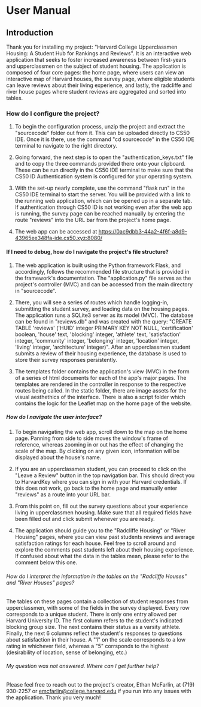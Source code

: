 # User Manual

## Introduction

Thank you for installing my project: "Harvard College Upperclassmen Housing: A Student Hub for Rankings and Reviews". It is an
interactive web application that seeks to foster increased awareness between first-years and upperclassmen on the subject of student
housing. The application is composed of four core pages: the home page, where users can view an interactive map of Harvard houses,
the survey page, where eligible students can leave reviews about their living experience, and lastly, the radcliffe and river house
pages where student reviews are aggregated and sorted into tables.

### How do I configure the project?

1) To begin the configuration process, unzip the project and extract the "sourcecode" folder out from it. This can be uploaded directly
to CS50 IDE. Once it is there, use the command "cd sourcecode" in the CS50 IDE terminal to navigate to the right directory.

2) Going forward, the next step is to open the "authentication_keys.txt" file and to copy the three commands provided there onto your
clipboard. These can be run directly in the CS50 IDE terminal to make sure that the CS50 ID Authentication system is configured for your
operating system.

3) With the set-up nearly complete, use the command "flask run" in the CS50 IDE terminal to start the server. You will be provided with
a link to the running web application, which can be opened up in a separate tab. If authentication through CS50 ID is not working
even after the web app is running, the survey page can be reached manually by entering the route "reviews" into the URL bar from the
project's home page.

4) The web app can be accessed at https://0ac9dbb3-44a2-4f6f-a8d9-43965ee348fa-ide.cs50.xyz:8080/

#### If I need to debug, how do I navigate the project's file structure?

1) The web application is built using the Python framework Flask, and accordingly, follows the recommended file structure that is
provided in the framework's documentation. The "application.py" file serves as the project's controller (MVC) and can be accessed
from the main directory in "sourcecode".

2) There, you will see a series of routes which handle logging-in, submitting the student survey, and loading data on the housing
pages. The application runs a SQLite3 server as its model (MVC). The database can be found in "reviews.db" and was created with the
query: "CREATE TABLE 'reviews' ('HUID' integer PRIMARY KEY NOT NULL, 'certification' boolean, 'house' text, 'blocking' integer,
'athlete' text, 'satisfaction' integer, 'community' integer, 'belonging' integer, 'location' integer, 'living' integer, 'architecture'
integer)". After an upperclassmen student submits a review of their housing experience, the database is used to store their survey
responses persistently.

3) The templates folder contains the application's view (MVC) in the form of a series of html documents for each of the app's major
pages. The templates are rendered in the controller in response to the respective routes being called. In the static folder, there
are image assets for the visual aesthethics of the interface. There is also a script folder which contains the logic for the Leaflet
map on the home page of the website.

##### How do I navigate the user interface?

1) To begin navigating the web app, scroll down to the map on the home page. Panning from side to side moves the window's frame of
reference, whereas zooming in or out has the effect of changing the scale of the map. By clicking on any given icon, information will
be displayed about the house's name.

2) If you are an upperclassmen student, you can proceed to click on the "Leave a Review" button in the top navigation bar. This should
direct you to HarvardKey where you can sign in with your Harvard credentials. If this does not work, go back to the home page and
manually enter "reviews" as a route into your URL bar.

3) From this point on, fill out the survey questions about your experience living in upperclassmen housing. Make sure that all required
fields have been filled out and click submit whenever you are ready.

4) The application should guide you to the "Radcliffe Housing" or "River Housing" pages, where you can view past students reviews
and average satisfaction ratings for each house. Feel free to scroll around and explore the comments past students left about
their housing experience. If confused about what the data in the tables mean, please refer to the comment below this one.

###### How do I interpret the information in the tables on the "Radcliffe Houses" and "River Houses" pages?

The tables on these pages contain a collection of student responses from upperclassmen, with some of the fields in the survey displayed.
Every row corresponds to a unique student. There is only one entry allowed per Harvard University ID. The first column refers to the
student's indicated blocking group size. The next contains their status as a varsity athlete. Finally, the next 6 columns reflect the
student's responses to questions about satisfaction in their house. A "1" on the scale corresponds to a low rating in whichever field,
whereas a "5" corrsponds to the highest (desirability of location, sense of belonging, etc.)

###### My question was not answered. Where can I get further help?

Please feel free to reach out to the project's creator, Ethan McFarlin, at (719) 930-2257 or emcfarlin@college.harvard.edu if you
run into any issues with the application. Thank you very much!

